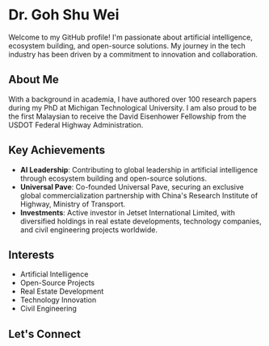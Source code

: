 # Dr. Goh Shu Wei

Welcome to my GitHub profile! I'm passionate about artificial intelligence, ecosystem building, and open-source solutions. My journey in the tech industry has been driven by a commitment to innovation and collaboration.

## About Me

With a background in academia, I have authored over 100 research papers during my PhD at Michigan Technological University. I am also proud to be the first Malaysian to receive the David Eisenhower Fellowship from the USDOT Federal Highway Administration.

## Key Achievements

- **AI Leadership**: Contributing to global leadership in artificial intelligence through ecosystem building and open-source solutions.
- **Universal Pave**: Co-founded Universal Pave, securing an exclusive global commercialization partnership with China's Research Institute of Highway, Ministry of Transport.
- **Investments**: Active investor in Jetset International Limited, with diversified holdings in real estate developments, technology companies, and civil engineering projects worldwide.

## Interests

- Artificial Intelligence
- Open-Source Projects
- Real Estate Development
- Technology Innovation
- Civil Engineering

## Let's Connect
